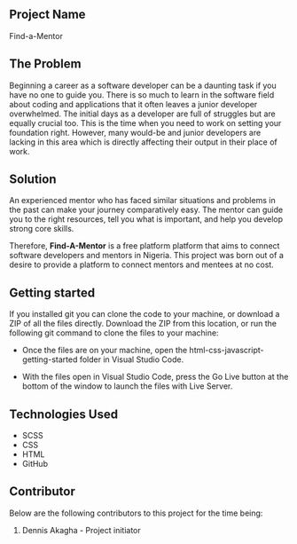 ## Project Name
Find-a-Mentor

## The Problem
Beginning a career as a software developer can be a daunting task if you have no one to guide you. There is so much to learn in the software field about coding and applications that it often leaves a junior developer overwhelmed. The initial days as a developer are full of struggles but are equally crucial too. This is the time when you need to work on setting your foundation right. However, many would-be and junior developers are lacking in this area which is directly affecting their output in their place of work. 

## Solution
An experienced mentor who has faced similar situations and problems in the past can make your journey comparatively easy. The mentor can guide you to the right resources, tell you what is important, and help you develop strong core skills. 

Therefore, **Find-A-Mentor** is a free platform platform that aims to connect software developers and mentors in Nigeria. This project was born out of a desire to provide a platform to connect mentors and mentees at no cost.

## Getting started
If you installed git you can clone the code to your machine, or download a ZIP of all the files directly. Download the ZIP from this location, or run the following git command to clone the files to your machine:

* Once the files are on your machine, open the html-css-javascript-getting-started folder in Visual Studio Code.

* With the files open in Visual Studio Code, press the Go Live button at the bottom of the window to launch the files with Live Server.

## Technologies Used
* SCSS
* CSS
* HTML
* GitHub

## Contributor
Below are the following contributors to this project for the time being:
1. Dennis Akagha - Project initiator
